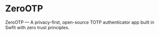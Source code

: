 # ZeroOTP
ZeroOTP — A privacy-first, open-source TOTP authenticator app built in Swfit with zero trust principles.
